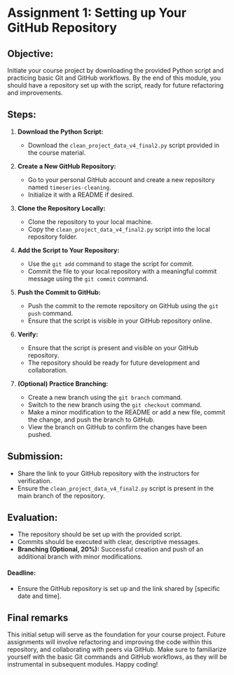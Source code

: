 # Assignment 1: Setting up Your GitHub Repository

## Objective:
Initiate your course project by downloading the provided Python script and practicing basic Git and GitHub workflows. By the end of this module, you should have a repository set up with the script, ready for future refactoring and improvements.

## Steps:

1. **Download the Python Script:**
   - Download the `clean_project_data_v4_final2.py` script provided in the course material.

2. **Create a New GitHub Repository:**
    - Go to your personal GitHub account and create a new repository named `timeseries-cleaning`.
    - Initialize it with a README if desired.

3. **Clone the Repository Locally:**
    - Clone the repository to your local machine.
    - Copy the `clean_project_data_v4_final2.py` script into the local repository folder.

4. **Add the Script to Your Repository:**
    - Use the `git add` command to stage the script for commit.
    - Commit the file to your local repository with a meaningful commit message using the `git commit` command.

5. **Push the Commit to GitHub:**
    - Push the commit to the remote repository on GitHub using the `git push` command.
    - Ensure that the script is visible in your GitHub repository online.

6. **Verify:**
    - Ensure that the script is present and visible on your GitHub repository.
    - The repository should be ready for future development and collaboration.

7. **(Optional) Practice Branching:**
    - Create a new branch using the `git branch` command.
    - Switch to the new branch using the `git checkout` command.
    - Make a minor modification to the README or add a new file, commit the change, and push the branch to GitHub.
    - View the branch on GitHub to confirm the changes have been pushed.

## Submission:

- Share the link to your GitHub repository with the instructors for verification.
- Ensure the `clean_project_data_v4_final2.py` script is present in the main branch of the repository.

## Evaluation:

- The repository should be set up with the provided script.
- Commits should be executed with clear, descriptive messages.
- **Branching (Optional, 20%):** Successful creation and push of an additional branch with minor modifications.

#### Deadline:
- Ensure the GitHub repository is set up and the link shared by [specific date and time].

## Final remarks

This initial setup will serve as the foundation for your course project. Future assignments will involve refactoring and improving the code within this repository, and collaborating with peers via GitHub. Make sure to familiarize yourself with the basic Git commands and GitHub workflows, as they will be instrumental in subsequent modules. Happy coding!